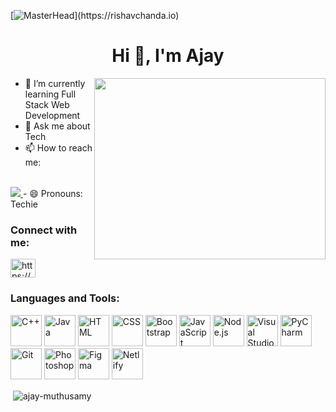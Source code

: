 [![MasterHead](https://1.bp.blogspot.com/-7A4WynwLsM...)](https://rishavchanda.io)
<h1 align="center">Hi 👋, I'm Ajay</h1>


<img align="right" width="370" height="290" src="https://img.etimg.com/thumb/msid-84146083,width-1015,height-761,imgsize-638053,resizemode-8/prime/technology-and-startups/booting-up-developer-economy-how-tech-startups-are-helping-coders-build-and-test-software-faster.jpg">

- 🌱 I’m currently learning Full Stack Web Development
- 💬 Ask me about Tech
- 📫 How to reach me:
<br />
  <a href="https://www.linkedin.com/in/ajay-muthusamy/">
    <img src="https://img.shields.io/badge/LinkedIn-0077B5?style=for-the-badge&logo=linkedin&logoColor=white" />
  </a>
- 😄 Pronouns: Techie

<h3 align="left">Connect with me:</h3>
<p align="left">
  <a href="https://linkedin.com/in/https://www.linkedin.com/in/ajay-muthusamy/" target="_blank">
    <img align="center" src="https://raw.githubusercontent.com/rahuldkjain/github-profile-readme-generator/master/src/images/icons/Social/linked-in-alt.svg" alt="https://www.linkedin.com/in/ajay-muthusamy/" height="30" width="40" />
  </a>
</p>

<h3 align="left">Languages and Tools:</h3>
<div style="display: inline-block;">
    <img height="50" width="50" src="https://img.icons8.com/color/48/000000/c-plus-plus-logo.png" title="C++" alt="C++" />
    <img height="50" width="50" src="https://img.icons8.com/color/48/000000/java-coffee-cup-logo.png" title="Java" alt="Java" />
    <img height="50" width="50" src="https://static.vecteezy.com/system/resources/previews/012/697/299/non_2x/stylized-3d-html-logo-design-free-png.png" title="HTML" alt="HTML" />
    <img height="50" width="50" src="https://img.icons8.com/color/48/000000/css3.png" title="CSS" alt="CSS" />
    <img height="50" width="50" src="https://img.icons8.com/color/48/000000/bootstrap.png" title="Bootstrap" alt="Bootstrap" />
    <img height="50" width="50" src="https://static.vecteezy.com/system/resources/previews/012/697/298/non_2x/3d-javascript-logo-design-free-png.png" title="JavaScript" alt="JavaScript"/>
    <img height="50" width="50" src="https://1.bp.blogspot.com/-sqAjIvOtpXI/XYoCmqOyMwI/AAAAAAAAJig/CowR8wgEauEs-RXN2IPmLYkC7NHoHuA3gCLcBGAsYHQ/s1600/node-js-logo.png" title="Node.js" alt="Node.js"/>
    <img height="50" width="50" src="https://img.icons8.com/color/48/000000/visual-studio-code-2019.png" title="Visual Studio Code" alt="Visual Studio Code"/>
    <img height="50" width="50" src="https://img.icons8.com/color/48/000000/pycharm.png" title="PyCharm" alt="PyCharm"/>
    <img height="50" width="50" src="https://img.icons8.com/color/50/000000/git.png" title="Git" alt="Git"/>
    <img height="50" width="50" src="https://img.icons8.com/doodle/48/000000/adobe-photoshop.png" title="Photoshop" alt="Photoshop"/>
    <img height="50" width="50" src="https://img.icons8.com/color/48/000000/figma--v1.png" title="Figma" alt="Figma"/>
    <img height="50" src="https://img.shields.io/badge/Netlify-00C7B7?style=for-the-badge&logo=netlify&logoColor=white" title="Netlify" alt="Netlify"/>
</div>
<br />
<p>&nbsp;<img align="center" src="https://github-readme-stats.vercel.app/api?username=ajay-muthusamy&show_icons=true&locale=en&theme=dark" alt="ajay-muthusamy" /></p>

